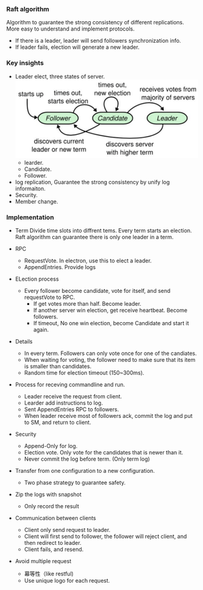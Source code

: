 ### Raft algorithm
Algorithm to guarantee the strong consistency of different replications. 
More easy to understand and implement protocols.
- If there is a leader, leader will send followers synchronization info. 
- If leader fails, election will generate a new leader.

### Key insights
- Leader elect, three states of server.
    ![Docker](/images/SM.jpg)
    - learder.
    - Candidate.
    - Follower.
- log replication, Guarantee the strong consistency by unify log informaiton.
- Security.
- Member change.


### Implementation
- Term 
    Divide time slots into diffrent tems. Every term starts an election. Raft algorithm can guarantee there is only one leader in a term.
- RPC 
    - RequestVote. In electron, use this to elect a leader.
    - AppendEntries. Provide logs
- ELection process
    - Every follower become candidate, vote for itself, and send requestVote to RPC.
        - If get votes more than half. Become leader.
        - If another server win election, get receive heartbeat. Become followers.
        - If timeout, No one win election, become Candidate and start it again.

- Details
    - In every term. Followers can only vote once for one of the candiates.
    - When waiting for voting, the follower need to make sure that its item is smaller than candidates.
    - Random time for election timeout (150~300ms).

- Process for receving commandline and run.
    - Leader receive the request from client.
    - Learder add instructions to log. 
    - Sent AppendEntries RPC to followers.
    - When leader receive most of followers ack, commit the log and put to SM, and return to client. 

- Security
    - Append-Only for log.
    - Election vote. Only vote for the candidates that is newer than it.
    - Never commit the log before term. (Only term log)

- Transfer from one configuration to a new configuration.
    - Two phase strategy to guarantee safety. 

- Zip the logs with snapshot
    - Only record the result 

- Communication between clients 
    - Client only send request to leader.
    - Client will first send to follower, the follower will reject client, and then redirect to leader.
    - Client fails, and resend. 

- Avoid multiple request
    - 幕等性（like restful)
    - Use unique logo for each request.